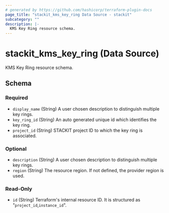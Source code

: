 ```yaml
---
# generated by https://github.com/hashicorp/terraform-plugin-docs
page_title: "stackit_kms_key_ring Data Source - stackit"
subcategory: ""
description: |-
  KMS Key Ring resource schema.
---
```


# stackit_kms_key_ring (Data Source)

KMS Key Ring resource schema.



<!-- schema generated by tfplugindocs -->
## Schema

### Required

- `display_name` (String) A user chosen description to distinguish multiple key rings.
- `key_ring_id` (String) An auto generated unique id which identifies the key ring.
- `project_id` (String) STACKIT project ID to which the key ring is associated.

### Optional

- `description` (String) A user chosen description to distinguish multiple key rings.
- `region` (String) The resource region. If not defined, the provider region is used.

### Read-Only

- `id` (String) Terraform's internal resource ID. It is structured as "`project_id`,`instance_id`".
